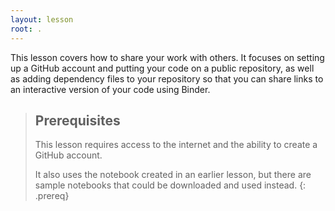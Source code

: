 ```yaml
---
layout: lesson
root: .
---
```


This lesson covers how to share your work with others. It focuses on
setting up a GitHub account and putting your code on a public repository,
as well as adding dependency files to your repository so that you can
share links to an interactive version of your code using Binder.

> ## Prerequisites
>
> This lesson requires access to the internet and the ability to create a GitHub account.
>
> It also uses the notebook created in an earlier lesson, but there are sample notebooks that could be downloaded and used instead.
{: .prereq}
